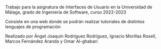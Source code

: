 Trabajo para la asignatura de Interfaces de Usuario en la Universidad de Málaga, grado de Ingeniería de Software, curso 2022-2023

Consiste en una web donde se podrán realizar tutoriales de distintos lenguajes de programación

Realizado por Ángel Joaquín Rodríguez Rodríguez, Ignacio Morillas Rosell, Marcos Fernández Aranda y Omar Al-ghabari
